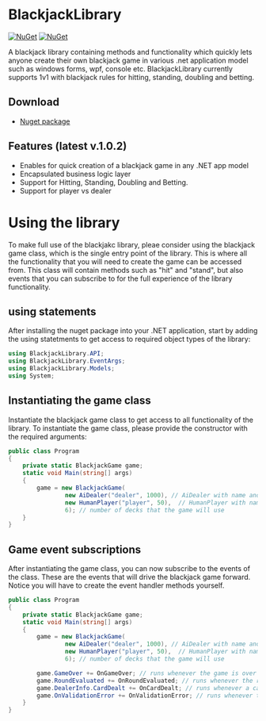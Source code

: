 # BlackjackLibrary
[![NuGet](https://img.shields.io/nuget/v/IvanPrgomet.BlackjackLibrary.svg)](https://nuget.org/packages/IvanPrgomet.BlackjackLibrary/)
[![NuGet](https://img.shields.io/nuget/dt/IvanPrgomet.BlackjackLibrary.svg)](https://nuget.org/packages/IvanPrgomet.BlackjackLibrary/)


A blackjack library containing methods and functionality which quickly lets anyone create their  own blackjack game in various .net application model such as windows forms, wpf, console etc. BlackjackLibrary currently supports 1v1 with blackjack rules for hitting, standing, doubling and betting.

## Download
- [Nuget package](https://www.nuget.org/packages/IvanPrgomet.BlackjackLibrary/)

## Features (latest v.1.0.2)
- Enables for quick creation of a blackjack game in any .NET app model
- Encapsulated business logic layer
- Support for Hitting, Standing, Doubling and Betting.
- Support for player vs dealer

# Using the library
To make full use of the blackjakc library, pleae consider using the blackjack game class, which is the single entry point of the library. This is where all the functionality that you will need to create the game can be accessed from. This class will contain methods such as "hit" and "stand", but also events that you can subscribe to for the full experience of the library functionality.

## using statements
After installing the nuget package into your .NET application, start by adding the using statetments to get access to required object types of the library:
```csharp
using BlackjackLibrary.API;
using BlackjackLibrary.EventArgs;
using BlackjackLibrary.Models;
using System;
```

## Instantiating the game class
Instantiate the blackjack game class to get access to all functionality of the library. To instantiate the game class, please provide the constructor with the required arguments:
```csharp
public class Program
{
    private static BlackjackGame game;
    static void Main(string[] args)
    {
        game = new BlackjackGame(
                new AiDealer("dealer", 1000), // AiDealer with name and starting balance 
                new HumanPlayer("player", 50),  // HumanPlayer with name and starting balance
                6); // number of decks that the game will use
    }
}
```

## Game event subscriptions
After instantiating the game class, you can now subscribe to the events of the class. These are the events that will drive the blackjack game forward. Notice you will have to create the event handler methods yourself.

```csharp
public class Program
{
    private static BlackjackGame game;
    static void Main(string[] args)
    {
        game = new BlackjackGame(
                new AiDealer("dealer", 1000), // AiDealer with name and starting balance 
                new HumanPlayer("player", 50),  // HumanPlayer with name and starting balance
                6); // number of decks that the game will use

        game.GameOver += OnGameOver; // runs whenever the game is over
        game.RoundEvaluated += OnRoundEvaluated; // runs whenever the round has been evaluated
        game.DealerInfo.CardDealt += OnCardDealt; // runs whenever a card is dealt to anyone
        game.OnValidationError += OnValidationError; // runs whenever there is a validation error
    }
}
```